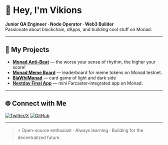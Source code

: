 # 👋 Hey, I'm Vikions  

**Junior QA Engineer · Node Operator · Web3 Builder**  
Passionate about blockchain, dApps, and building cool stuff on Monad.  

---

## 🚀 My Projects  

- **[Monad Anti-Beat](https://monad-anti-beat.vercel.app)** — the worse your sense of rhythm, the higher your score!
- **[Monad Meme Board](https://github.com/vikions/monadmemeboard)** — leaderboard for meme tokens on Monad testnet.  
- **[BlaWhiMonad](https://blawhimonad.vercel.app/)** — card game of light and dark side 
- **[Nextday Final App](https://github.com/vikions/nextday-final-app)** — mini Farcaster-integrated app on Monad.  

---

## 🌐 Connect with Me  

[![Twitter/X](https://img.shields.io/badge/Twitter-000?logo=x&logoColor=white)](https://x.com/vikions777)
[![GitHub](https://img.shields.io/badge/GitHub-000?logo=github&logoColor=white)](https://github.com/vikions)


---

> ⚡ Open-source enthusiast · Always learning · Building for the decentralized future.
